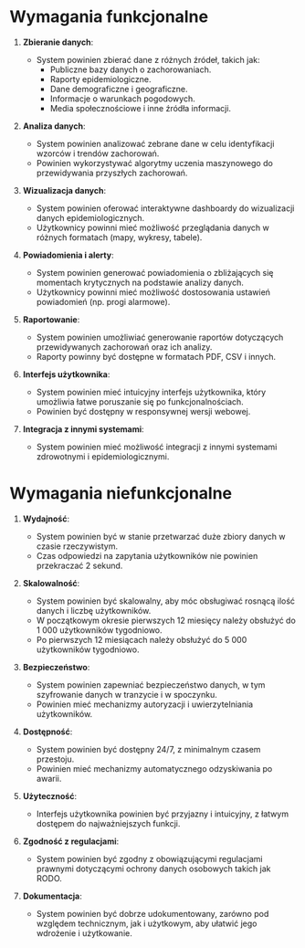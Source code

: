 # Wymagania funkcjonalne

1. **Zbieranie danych**:
   - System powinien zbierać dane z różnych źródeł, takich jak:
     - Publiczne bazy danych o zachorowaniach.
     - Raporty epidemiologiczne.
     - Dane demograficzne i geograficzne.
     - Informacje o warunkach pogodowych.
     - Media społecznościowe i inne źródła informacji.

2. **Analiza danych**:
   - System powinien analizować zebrane dane w celu identyfikacji wzorców i trendów zachorowań.
   - Powinien wykorzystywać algorytmy uczenia maszynowego do przewidywania przyszłych zachorowań.

3. **Wizualizacja danych**:
   - System powinien oferować interaktywne dashboardy do wizualizacji danych epidemiologicznych.
   - Użytkownicy powinni mieć możliwość przeglądania danych w różnych formatach (mapy, wykresy, tabele).

4. **Powiadomienia i alerty**:
   - System powinien generować powiadomienia o zbliżających się momentach krytycznych na podstawie analizy danych.
   - Użytkownicy powinni mieć możliwość dostosowania ustawień powiadomień (np. progi alarmowe).

5. **Raportowanie**:
   - System powinien umożliwiać generowanie raportów dotyczących przewidywanych zachorowań oraz ich analizy.
   - Raporty powinny być dostępne w formatach PDF, CSV i innych.

6. **Interfejs użytkownika**:
   - System powinien mieć intuicyjny interfejs użytkownika, który umożliwia łatwe poruszanie się po funkcjonalnościach.
   - Powinien być dostępny w responsywnej wersji webowej.

7. **Integracja z innymi systemami**:
   - System powinien mieć możliwość integracji z innymi systemami zdrowotnymi i epidemiologicznymi.

# Wymagania niefunkcjonalne

1. **Wydajność**:
   - System powinien być w stanie przetwarzać duże zbiory danych w czasie rzeczywistym.
   - Czas odpowiedzi na zapytania użytkowników nie powinien przekraczać 2 sekund.

2. **Skalowalność**:
   - System powinien być skalowalny, aby móc obsługiwać rosnącą ilość danych i liczbę użytkowników.
   - W początkowym okresie pierwszych 12 miesięcy należy obsłużyć do 1 000 użytkowników tygodniowo.
   - Po pierwszych 12 miesiącach należy obsłużyć do 5 000 użytkowników tygodniowo.
   
3. **Bezpieczeństwo**:
   - System powinien zapewniać bezpieczeństwo danych, w tym szyfrowanie danych w tranzycie i w spoczynku.
   - Powinien mieć mechanizmy autoryzacji i uwierzytelniania użytkowników.

4. **Dostępność**:
   - System powinien być dostępny 24/7, z minimalnym czasem przestoju.
   - Powinien mieć mechanizmy automatycznego odzyskiwania po awarii.

5. **Użyteczność**:
   - Interfejs użytkownika powinien być przyjazny i intuicyjny, z łatwym dostępem do najważniejszych funkcji.

6. **Zgodność z regulacjami**:
   - System powinien być zgodny z obowiązującymi regulacjami prawnymi dotyczącymi ochrony danych osobowych takich jak RODO.

7. **Dokumentacja**:
   - System powinien być dobrze udokumentowany, zarówno pod względem technicznym, jak i użytkowym, aby ułatwić jego wdrożenie i użytkowanie.
